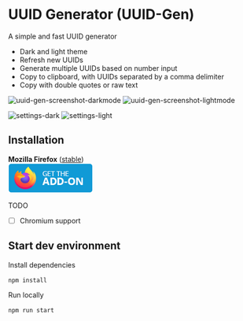 # UUID Generator (UUID-Gen)

A simple and fast UUID generator

- Dark and light theme
- Refresh new UUIDs
- Generate multiple UUIDs based on number input
- Copy to clipboard, with UUIDs separated by a comma delimiter
- Copy with double quotes or raw text

![uuid-gen-screenshot-darkmode](https://github.com/HelpfulFish/uuid-gen/assets/121419439/ac6a60d2-d060-4595-a5f3-9893e119c81a)
![uuid-gen-screenshot-lightmode](https://github.com/HelpfulFish/uuid-gen/assets/121419439/b9371d5d-fe20-46e1-8de5-c0b90821c9a0)

![settings-dark](https://github.com/HelpfulFish/uuid-gen/assets/121419439/af99c314-3fb3-4fd8-8325-81d07308c1b6)
![settings-light](https://github.com/HelpfulFish/uuid-gen/assets/121419439/de5a35ad-a6a7-4a3d-9be3-52ed8699a5e7)

## Installation

**Mozilla Firefox**
([stable](https://addons.mozilla.org/en-US/firefox/addon/uuid-gen/)) \
[![](images/firefox-addons.png)](https://addons.mozilla.org/en-US/firefox/addon/uuid-gen/)

TODO

- [ ] Chromium support

## Start dev environment

Install dependencies

```
npm install
```

Run locally

```
npm run start
```
